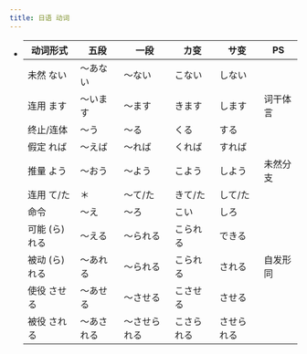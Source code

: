 ```yaml
---
title: 日语 动词
---
```


-
  | 动词形式      | 五段       | 一段         | カ变       | サ变       | PS       |
  | ------------- | ---------- | ------------ | ---------- | ---------- | -------- |
  | 未然 ない     | ～あない   | ～ない       | こない     | しない     |          |
  | 连用 ます     | ～います   | ～ます       | きます     | します     | 词干体言 |
  | 终止/连体     | ～う       | ～る         | くる       | する       |          |
  | 假定 れば     | ～えば     | ～れば       | くれば     | すれば     |          |
  | 推量 よう     | ～おう     | ～よう       | こよう     | しよう     | 未然分支 |
  | 连用 て/た    | ＊         | ～て/た      | きて/た    | して/た    |          |
  | 命令          | ～え       | ～ろ         | こい       | しろ       |          |
  | 可能 (ら)れる | ～える     | ～られる     | こられる   | できる     |          |
  | 被动 (ら)れる | ～あれる   | ～られる     | こられる   | される     | 自发形同 |
  | 使役 させる   | ～あせる   | ～させる     | こさせる   | させる     |          |
  | 被役 される   | ～あされる | ～させられる | こさられる | させられる |          |